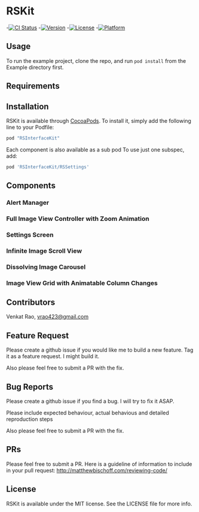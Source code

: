 # RSKit

-[![CI Status](http://img.shields.io/travis/raostudios/RSInterfaceKit.svg?style=flat)](https://travis-ci.org/raostudios/RSInterfaceKit)
-[![Version](https://img.shields.io/cocoapods/v/RSInterfaceKit.svg?style=flat)](http://cocoapods.org/pods/RSInterfaceKit)
-[![License](https://img.shields.io/cocoapods/l/RSInterfaceKit.svg?style=flat)](http://cocoapods.org/pods/RSInterfaceKit)
-[![Platform](https://img.shields.io/cocoapods/p/RSInterfaceKit.svg?style=flat)](http://cocoapods.org/pods/RSInterfaceKit)

## Usage

To run the example project, clone the repo, and run `pod install` from the Example directory first.

## Requirements

## Installation

RSKit is available through [CocoaPods](http://cocoapods.org). To install
it, simply add the following line to your Podfile:

```ruby
pod "RSInterfaceKit"
```
Each component is also available as a sub pod
To use just one subspec, add:

```ruby
pod 'RSInterfaceKit/RSSettings'
```

## Components

### Alert Manager

### Full Image View Controller with Zoom Animation

### Settings Screen

### Infinite Image Scroll View

### Dissolving Image Carousel

### Image View Grid with Animatable Column Changes



## Contributors

Venkat Rao, vrao423@gmail.com

## Feature Request

Please create a github issue if you would like me to build a new feature. Tag it as a feature request. I might build it.

Also please feel free to submit a PR with the fix.

## Bug Reports

Please create a github issue if you find a bug. I will try to fix it ASAP.

Please include expected behaviour, actual behavious and detailed reproduction steps

Also please feel free to submit a PR with the fix.

## PRs

Please feel free to submit a PR. Here is a guideline of information to include in your pull request: http://matthewbischoff.com/reviewing-code/

## License

RSKit is available under the MIT license. See the LICENSE file for more info.
